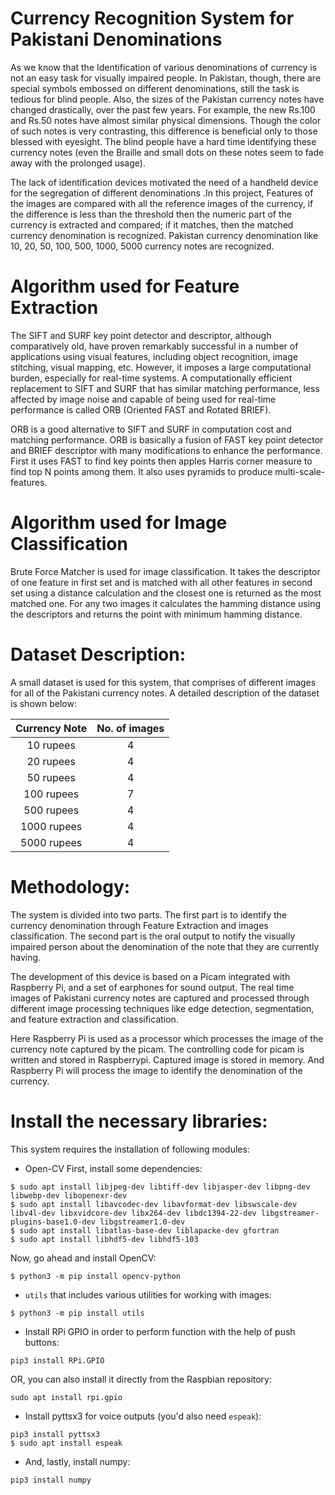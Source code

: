 # Currency Recognition System for Pakistani Denominations
As we know that the Identification of various denominations of currency is not an easy task for visually impaired people. In Pakistan, though, there are special symbols embossed on different denominations, still the task is tedious for blind people. Also, the sizes of the Pakistan currency notes have changed drastically, over the past few years. For example, the new Rs.100 and Rs.50 notes have almost similar physical dimensions. Though the color of such notes is very contrasting, this difference is beneficial only to those blessed with eyesight. The blind people have a hard time identifying these currency notes (even the Braille and small dots on these notes seem to fade away with the prolonged usage).

The lack of identification devices motivated the need of a handheld device for the segregation of different denominations .In this project, Features of the images are compared with all the reference images of the currency, if the difference is less than the threshold then the numeric part of the currency is extracted and compared; if it matches, then the matched currency denomination is recognized. Pakistan currency denomination like 10, 20, 50, 100, 500, 1000, 5000 currency notes are recognized.

# Algorithm used for Feature Extraction
The SIFT and SURF key point detector and descriptor, although comparatively old, have proven remarkably successful in a number of applications using visual features, including object recognition, image stitching, visual mapping, etc. However, it imposes a large computational burden, especially for real-time systems. A computationally efficient replacement to SIFT and SURF that has similar matching performance, less affected by image noise and capable of being used for real-time performance is called ORB (Oriented FAST and Rotated BRIEF). 

ORB is a good alternative to SIFT and SURF in computation cost and matching performance. ORB is basically a fusion of FAST key point detector and BRIEF descriptor with many modifications to enhance the performance. First it uses FAST to find key points then apples Harris corner measure to find top N points among them. It also uses pyramids to produce multi-scale-features.

# Algorithm used for Image Classification
Brute Force Matcher is used for image classification. It takes the descriptor of one feature in first set and is matched with all other features in second set using a distance calculation and the closest one is returned as the most matched one. For any two images it calculates the hamming distance using the descriptors and returns the point with minimum hamming distance.

# Dataset Description:
A small dataset is used for this system, that comprises of different images for all of the Pakistani currency notes. A detailed description of the dataset is shown below:

| Currency Note  | No. of images |
|  :-----------: |  :-------------: |
| 10 rupees  |  4  |
| 20 rupees  |  4  |
| 50 rupees  |  4  |
| 100 rupees |  7  |
| 500 rupees |  4  |
| 1000 rupees | 4  |
| 5000 rupees | 4  |

# Methodology:
The system is divided into two parts. The first part is to identify the currency denomination through Feature Extraction and images classification. The second part is the oral output to notify the visually impaired person about the denomination of the note that they are currently having. 

The development of this device is based on a Picam integrated with Raspberry Pi, and a set of earphones for sound output. The real time images of Pakistani currency notes are captured and processed through different image processing techniques like edge detection, segmentation, and feature extraction and classification.

Here Raspberry Pi is used as a processor which processes the image of the currency note captured by the picam. The controlling code for picam is written and stored in Raspberrypi. Captured image is stored in memory. And Raspberry Pi will process the image to identify the denomination of the currency.

# Install the necessary libraries:
This system requires the installation of following modules:
* Open-CV
First, install some dependencies:
```
$ sudo apt install libjpeg-dev libtiff-dev libjasper-dev libpng-dev libwebp-dev libopenexr-dev
$ sudo apt install libavcodec-dev libavformat-dev libswscale-dev libv4l-dev libxvidcore-dev libx264-dev libdc1394-22-dev libgstreamer-plugins-base1.0-dev libgstreamer1.0-dev
$ sudo apt install libatlas-base-dev liblapacke-dev gfortran
$ sudo apt install libhdf5-dev libhdf5-103
```
Now, go ahead and install OpenCV:
```
$ python3 -m pip install opencv-python
```
* `utils` that includes various utilities for working with images:
```
$ python3 -m pip install utils
```
*  Install RPi GPIO in order to perform function with the help of push buttons:
```
pip3 install RPi.GPIO
```
OR, you can also install it directly from the Raspbian repository:
```
sudo apt install rpi.gpio
```
*  Install pyttsx3 for voice outputs (you'd also need `espeak`):
```
pip3 install pyttsx3
$ sudo apt install espeak
```
* And, lastly, install numpy:
```
pip3 install numpy
```
